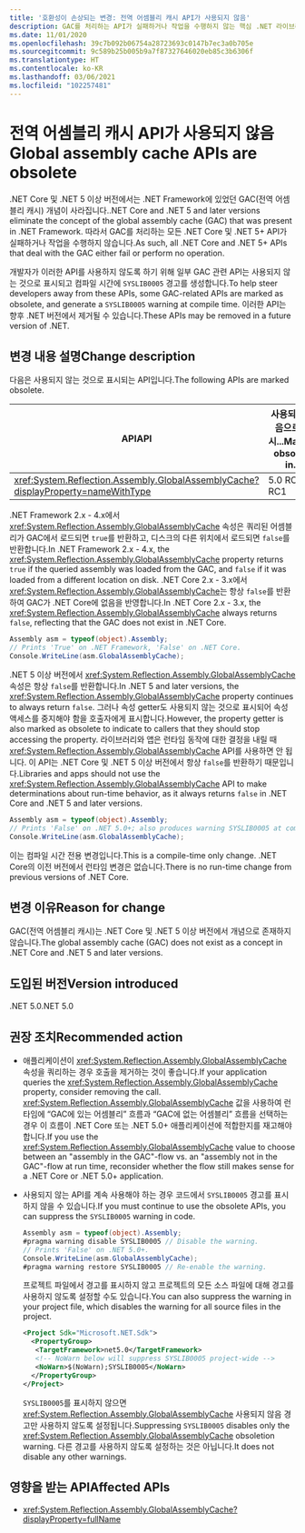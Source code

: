 ```yaml
---
title: '호환성이 손상되는 변경: 전역 어셈블리 캐시 API가 사용되지 않음'
description: GAC를 처리하는 API가 실패하거나 작업을 수행하지 않는 핵심 .NET 라이브러리의 .NET 5 호환성이 손상되는 변경에 관해 알아봅니다.
ms.date: 11/01/2020
ms.openlocfilehash: 39c7b092b06754a28723693c0147b7ec3a0b705e
ms.sourcegitcommit: 9c589b25b005b9a7f87327646020eb85c3b6306f
ms.translationtype: HT
ms.contentlocale: ko-KR
ms.lasthandoff: 03/06/2021
ms.locfileid: "102257481"
---
```

# <a name="global-assembly-cache-apis-are-obsolete"></a><span data-ttu-id="1c363-103">전역 어셈블리 캐시 API가 사용되지 않음</span><span class="sxs-lookup"><span data-stu-id="1c363-103">Global assembly cache APIs are obsolete</span></span>

<span data-ttu-id="1c363-104">.NET Core 및 .NET 5 이상 버전에서는 .NET Framework에 있었던 GAC(전역 어셈블리 캐시) 개념이 사라집니다.</span><span class="sxs-lookup"><span data-stu-id="1c363-104">.NET Core and .NET 5 and later versions eliminate the concept of the global assembly cache (GAC) that was present in .NET Framework.</span></span> <span data-ttu-id="1c363-105">따라서 GAC를 처리하는 모든 .NET Core 및 .NET 5+ API가 실패하거나 작업을 수행하지 않습니다.</span><span class="sxs-lookup"><span data-stu-id="1c363-105">As such, all .NET Core and .NET 5+ APIs that deal with the GAC either fail or perform no operation.</span></span>

<span data-ttu-id="1c363-106">개발자가 이러한 API를 사용하지 않도록 하기 위해 일부 GAC 관련 API는 사용되지 않는 것으로 표시되고 컴파일 시간에 `SYSLIB0005` 경고를 생성합니다.</span><span class="sxs-lookup"><span data-stu-id="1c363-106">To help steer developers away from these APIs, some GAC-related APIs are marked as obsolete, and generate a `SYSLIB0005` warning at compile time.</span></span> <span data-ttu-id="1c363-107">이러한 API는 향후 .NET 버전에서 제거될 수 있습니다.</span><span class="sxs-lookup"><span data-stu-id="1c363-107">These APIs may be removed in a future version of .NET.</span></span>

## <a name="change-description"></a><span data-ttu-id="1c363-108">변경 내용 설명</span><span class="sxs-lookup"><span data-stu-id="1c363-108">Change description</span></span>

<span data-ttu-id="1c363-109">다음은 사용되지 않는 것으로 표시되는 API입니다.</span><span class="sxs-lookup"><span data-stu-id="1c363-109">The following APIs are marked obsolete.</span></span>

| <span data-ttu-id="1c363-110">API</span><span class="sxs-lookup"><span data-stu-id="1c363-110">API</span></span> | <span data-ttu-id="1c363-111">사용되지 않음으로 표시...</span><span class="sxs-lookup"><span data-stu-id="1c363-111">Marked obsolete in...</span></span> |
| - | - |
| <xref:System.Reflection.Assembly.GlobalAssemblyCache?displayProperty=nameWithType> | <span data-ttu-id="1c363-112">5.0 RC1</span><span class="sxs-lookup"><span data-stu-id="1c363-112">5.0 RC1</span></span> |

<span data-ttu-id="1c363-113">.NET Framework 2.x - 4.x에서 <xref:System.Reflection.Assembly.GlobalAssemblyCache> 속성은 쿼리된 어셈블리가 GAC에서 로드되면 `true`를 반환하고, 디스크의 다른 위치에서 로드되면 `false`를 반환합니다.</span><span class="sxs-lookup"><span data-stu-id="1c363-113">In .NET Framework 2.x - 4.x, the <xref:System.Reflection.Assembly.GlobalAssemblyCache> property returns `true` if the queried assembly was loaded from the GAC, and `false` if it was loaded from a different location on disk.</span></span> <span data-ttu-id="1c363-114">.NET Core 2.x - 3.x에서 <xref:System.Reflection.Assembly.GlobalAssemblyCache>는 항상 `false`를 반환하여 GAC가 .NET Core에 없음을 반영합니다.</span><span class="sxs-lookup"><span data-stu-id="1c363-114">In .NET Core 2.x - 3.x, the <xref:System.Reflection.Assembly.GlobalAssemblyCache> always returns `false`, reflecting that the GAC does not exist in .NET Core.</span></span>

```csharp
Assembly asm = typeof(object).Assembly;
// Prints 'True' on .NET Framework, 'False' on .NET Core.
Console.WriteLine(asm.GlobalAssemblyCache);
```

<span data-ttu-id="1c363-115">.NET 5 이상 버전에서 <xref:System.Reflection.Assembly.GlobalAssemblyCache> 속성은 항상 `false`를 반환합니다.</span><span class="sxs-lookup"><span data-stu-id="1c363-115">In .NET 5 and later versions, the <xref:System.Reflection.Assembly.GlobalAssemblyCache> property continues to always return `false`.</span></span> <span data-ttu-id="1c363-116">그러나 속성 getter도 사용되지 않는 것으로 표시되어 속성 액세스를 중지해야 함을 호출자에게 표시합니다.</span><span class="sxs-lookup"><span data-stu-id="1c363-116">However, the property getter is also marked as obsolete to indicate to callers that they should stop accessing the property.</span></span> <span data-ttu-id="1c363-117">라이브러리와 앱은 런타임 동작에 대한 결정을 내릴 때 <xref:System.Reflection.Assembly.GlobalAssemblyCache> API를 사용하면 안 됩니다. 이 API는 .NET Core 및 .NET 5 이상 버전에서 항상 `false`를 반환하기 때문입니다.</span><span class="sxs-lookup"><span data-stu-id="1c363-117">Libraries and apps should not use the <xref:System.Reflection.Assembly.GlobalAssemblyCache> API to make determinations about run-time behavior, as it always returns `false` in .NET Core and .NET 5 and later versions.</span></span>

```csharp
Assembly asm = typeof(object).Assembly;
// Prints 'False' on .NET 5.0+; also produces warning SYSLIB0005 at compile time.
Console.WriteLine(asm.GlobalAssemblyCache);
```

<span data-ttu-id="1c363-118">이는 컴파일 시간 전용 변경입니다.</span><span class="sxs-lookup"><span data-stu-id="1c363-118">This is a compile-time only change.</span></span> <span data-ttu-id="1c363-119">.NET Core의 이전 버전에서 런타임 변경은 없습니다.</span><span class="sxs-lookup"><span data-stu-id="1c363-119">There is no run-time change from previous versions of .NET Core.</span></span>

## <a name="reason-for-change"></a><span data-ttu-id="1c363-120">변경 이유</span><span class="sxs-lookup"><span data-stu-id="1c363-120">Reason for change</span></span>

<span data-ttu-id="1c363-121">GAC(전역 어셈블리 캐시)는 .NET Core 및 .NET 5 이상 버전에서 개념으로 존재하지 않습니다.</span><span class="sxs-lookup"><span data-stu-id="1c363-121">The global assembly cache (GAC) does not exist as a concept in .NET Core and .NET 5 and later versions.</span></span>

## <a name="version-introduced"></a><span data-ttu-id="1c363-122">도입된 버전</span><span class="sxs-lookup"><span data-stu-id="1c363-122">Version introduced</span></span>

<span data-ttu-id="1c363-123">.NET 5.0</span><span class="sxs-lookup"><span data-stu-id="1c363-123">.NET 5.0</span></span>

## <a name="recommended-action"></a><span data-ttu-id="1c363-124">권장 조치</span><span class="sxs-lookup"><span data-stu-id="1c363-124">Recommended action</span></span>

- <span data-ttu-id="1c363-125">애플리케이션이 <xref:System.Reflection.Assembly.GlobalAssemblyCache> 속성을 쿼리하는 경우 호출을 제거하는 것이 좋습니다.</span><span class="sxs-lookup"><span data-stu-id="1c363-125">If your application queries the <xref:System.Reflection.Assembly.GlobalAssemblyCache> property, consider removing the call.</span></span> <span data-ttu-id="1c363-126"><xref:System.Reflection.Assembly.GlobalAssemblyCache> 값을 사용하여 런타임에 “GAC에 있는 어셈블리” 흐름과 “GAC에 없는 어셈블리” 흐름을 선택하는 경우 이 흐름이 .NET Core 또는 .NET 5.0+ 애플리케이션에 적합한지를 재고해야 합니다.</span><span class="sxs-lookup"><span data-stu-id="1c363-126">If you use the <xref:System.Reflection.Assembly.GlobalAssemblyCache> value to choose between an "assembly in the GAC"-flow vs. an "assembly not in the GAC"-flow at run time, reconsider whether the flow still makes sense for a .NET Core or .NET 5.0+ application.</span></span>

- <span data-ttu-id="1c363-127">사용되지 않는 API를 계속 사용해야 하는 경우 코드에서 `SYSLIB0005` 경고를 표시하지 않을 수 있습니다.</span><span class="sxs-lookup"><span data-stu-id="1c363-127">If you must continue to use the obsolete APIs, you can suppress the `SYSLIB0005` warning in code.</span></span>

  ```csharp
  Assembly asm = typeof(object).Assembly;
  #pragma warning disable SYSLIB0005 // Disable the warning.
  // Prints 'False' on .NET 5.0+.
  Console.WriteLine(asm.GlobalAssemblyCache);
  #pragma warning restore SYSLIB0005 // Re-enable the warning.
  ```

  <span data-ttu-id="1c363-128">프로젝트 파일에서 경고를 표시하지 않고 프로젝트의 모든 소스 파일에 대해 경고를 사용하지 않도록 설정할 수도 있습니다.</span><span class="sxs-lookup"><span data-stu-id="1c363-128">You can also suppress the warning in your project file, which disables the warning for all source files in the project.</span></span>

  ```xml
  <Project Sdk="Microsoft.NET.Sdk">
    <PropertyGroup>
     <TargetFramework>net5.0</TargetFramework>
     <!-- NoWarn below will suppress SYSLIB0005 project-wide -->
     <NoWarn>$(NoWarn);SYSLIB0005</NoWarn>
    </PropertyGroup>
  </Project>
  ```

  <span data-ttu-id="1c363-129">`SYSLIB0005`를 표시하지 않으면 <xref:System.Reflection.Assembly.GlobalAssemblyCache> 사용되지 않음 경고만 사용하지 않도록 설정됩니다.</span><span class="sxs-lookup"><span data-stu-id="1c363-129">Suppressing `SYSLIB0005` disables only the <xref:System.Reflection.Assembly.GlobalAssemblyCache> obsoletion warning.</span></span> <span data-ttu-id="1c363-130">다른 경고를 사용하지 않도록 설정하는 것은 아닙니다.</span><span class="sxs-lookup"><span data-stu-id="1c363-130">It does not disable any other warnings.</span></span>

## <a name="affected-apis"></a><span data-ttu-id="1c363-131">영향을 받는 API</span><span class="sxs-lookup"><span data-stu-id="1c363-131">Affected APIs</span></span>

- <xref:System.Reflection.Assembly.GlobalAssemblyCache?displayProperty=fullName>

<!--

### Category

Core .NET libraries

### Affected APIs

- `P:System.Reflection.Assembly.GlobalAssemblyCache`

-->
